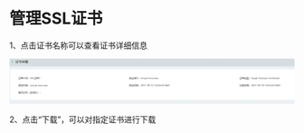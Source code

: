 # 管理SSL证书

1、点击证书名称可以查看证书详细信息

![image.png](https://github.com/alexwang89/cn/blob/patch-1/documentation/Cloud-Security/SSL%20Certification/6.png)

2、点击“下载”，可以对指定证书进行下载
